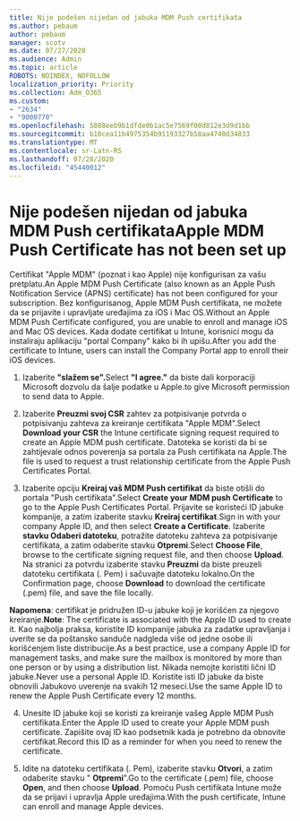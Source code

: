 ```yaml
---
title: Nije podešen nijedan od jabuka MDM Push certifikata
ms.author: pebaum
author: pebaum
manager: scotv
ms.date: 07/27/2020
ms.audience: Admin
ms.topic: article
ROBOTS: NOINDEX, NOFOLLOW
localization_priority: Priority
ms.collection: Adm_O365
ms.custom:
- "2634"
- "9000770"
ms.openlocfilehash: 5888eeb9b1dfde0b1ac5e7569f00d812e3d9d1bb
ms.sourcegitcommit: b10cea11b4975354b91193327b58aa4740d34833
ms.translationtype: MT
ms.contentlocale: sr-Latn-RS
ms.lasthandoff: 07/28/2020
ms.locfileid: "45440012"
---
```

# <a name="apple-mdm-push-certificate-has-not-been-set-up"></a><span data-ttu-id="decc1-102">Nije podešen nijedan od jabuka MDM Push certifikata</span><span class="sxs-lookup"><span data-stu-id="decc1-102">Apple MDM Push Certificate has not been set up</span></span>

<span data-ttu-id="decc1-103">Certifikat "Apple MDM" (poznat i kao Apple) nije konfigurisan za vašu pretplatu.</span><span class="sxs-lookup"><span data-stu-id="decc1-103">An Apple MDM Push Certificate (also known as an Apple Push Notification Service (APNS) certificate) has not been configured for your subscription.</span></span> <span data-ttu-id="decc1-104">Bez konfigurisanog, Apple MDM Push certifikata, ne možete da se prijavite i upravljate uređajima za iOS i Mac OS.</span><span class="sxs-lookup"><span data-stu-id="decc1-104">Without an Apple MDM Push Certificate configured, you are unable to enroll and manage iOS and Mac OS devices.</span></span> <span data-ttu-id="decc1-105">Kada dodate certifikat u Intune, korisnici mogu da instaliraju aplikaciju "portal Company" kako bi ih upišu.</span><span class="sxs-lookup"><span data-stu-id="decc1-105">After you add the certificate to Intune, users can install the Company Portal app to enroll their iOS devices.</span></span>

1. <span data-ttu-id="decc1-106">Izaberite **"slažem se".**</span><span class="sxs-lookup"><span data-stu-id="decc1-106">Select **"I agree."**</span></span> <span data-ttu-id="decc1-107">da biste dali korporaciji Microsoft dozvolu da šalje podatke u Apple.</span><span class="sxs-lookup"><span data-stu-id="decc1-107">to give Microsoft permission to send data to Apple.</span></span>

2. <span data-ttu-id="decc1-108">Izaberite **Preuzmi svoj CSR** zahtev za potpisivanje potvrda o potpisivanju zahteva za kreiranje certifikata "Apple MDM".</span><span class="sxs-lookup"><span data-stu-id="decc1-108">Select **Download your CSR** the Intune certificate signing request required to create an Apple MDM push certificate.</span></span> <span data-ttu-id="decc1-109">Datoteka se koristi da bi se zahtijevale odnos poverenja sa portala za Push certifikata na Apple.</span><span class="sxs-lookup"><span data-stu-id="decc1-109">The file is used to request a trust relationship certificate from the Apple Push Certificates Portal.</span></span>

3. <span data-ttu-id="decc1-110">Izaberite opciju **Kreiraj vaš MDM Push certifikat** da biste otišli do portala "Push certifikata".</span><span class="sxs-lookup"><span data-stu-id="decc1-110">Select **Create your MDM push Certificate** to go to the Apple Push Certificates Portal.</span></span> <span data-ttu-id="decc1-111">Prijavite se koristeći ID jabuke kompanije, a zatim izaberite stavku **Kreiraj certifikat**.</span><span class="sxs-lookup"><span data-stu-id="decc1-111">Sign in with your company Apple ID, and then select **Create a Certificate**.</span></span> <span data-ttu-id="decc1-112">Izaberite **stavku Odaberi datoteku**, potražite datoteku zahteva za potpisivanje certifikata, a zatim odaberite stavku **Otpremi**.</span><span class="sxs-lookup"><span data-stu-id="decc1-112">Select **Choose File**, browse to the certificate signing request file, and then choose **Upload**.</span></span> <span data-ttu-id="decc1-113">Na stranici za potvrdu izaberite stavku **Preuzmi** da biste preuzeli datoteku certifikata (. Pem) i sačuvajte datoteku lokalno.</span><span class="sxs-lookup"><span data-stu-id="decc1-113">On the Confirmation page, choose **Download** to download the certificate (.pem) file, and save the file locally.</span></span>
 
<span data-ttu-id="decc1-114">**Napomena**: certifikat je pridružen ID-u jabuke koji je korišćen za njegovo kreiranje.</span><span class="sxs-lookup"><span data-stu-id="decc1-114">**Note**: The certificate is associated with the Apple ID used to create it.</span></span> <span data-ttu-id="decc1-115">Kao najbolja praksa, koristite ID kompanije jabuka za zadatke upravljanja i uverite se da poštansko sanduče nadgleda više od jedne osobe ili korišćenjem liste distribucije.</span><span class="sxs-lookup"><span data-stu-id="decc1-115">As a best practice, use a company Apple ID for management tasks, and make sure the mailbox is monitored by more than one person or by using a distribution list.</span></span> <span data-ttu-id="decc1-116">Nikada nemojte koristiti lični ID jabuke.</span><span class="sxs-lookup"><span data-stu-id="decc1-116">Never use a personal Apple ID.</span></span> <span data-ttu-id="decc1-117">Koristite isti ID jabuke da biste obnovili Jabukovo uverenje na svakih 12 meseci.</span><span class="sxs-lookup"><span data-stu-id="decc1-117">Use the same Apple ID to renew the Apple Push Certificate every 12 months.</span></span>
 
4. <span data-ttu-id="decc1-118">Unesite ID jabuke koji se koristi za kreiranje vašeg Apple MDM Push certifikata.</span><span class="sxs-lookup"><span data-stu-id="decc1-118">Enter the Apple ID used to create your Apple MDM push certificate.</span></span> <span data-ttu-id="decc1-119">Zapišite ovaj ID kao podsetnik kada je potrebno da obnovite certifikat.</span><span class="sxs-lookup"><span data-stu-id="decc1-119">Record this ID as a reminder for when you need to renew the certificate.</span></span>

5. <span data-ttu-id="decc1-120">Idite na datoteku certifikata (. Pem), izaberite stavku **Otvori**, a zatim odaberite stavku " **Otpremi**".</span><span class="sxs-lookup"><span data-stu-id="decc1-120">Go to the certificate (.pem) file, choose **Open**, and then choose **Upload**.</span></span> <span data-ttu-id="decc1-121">Pomoću Push certifikata Intune može da se prijavi i upravlja Apple uređajima.</span><span class="sxs-lookup"><span data-stu-id="decc1-121">With the push certificate, Intune can enroll and manage Apple devices.</span></span>